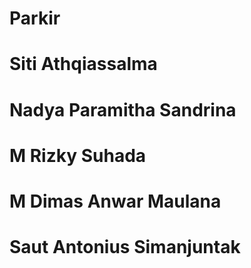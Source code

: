 # Parkir

# Siti Athqiassalma
# Nadya Paramitha Sandrina 
# M Rizky Suhada
# M Dimas Anwar Maulana
# Saut Antonius Simanjuntak
